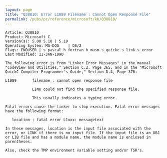 ```yaml
---
layout: page
title: "Q38810: Error L1089 Filename : Cannot Open Response File"
permalink: /pubs/pc/reference/microsoft/kb/Q38810/
---
```


	Article: Q38810
	Product: Microsoft C
	Version(s): 5.00 5.10 | 5.10
	Operating System: MS-DOS    | OS/2
	Flags: ENDUSER | s_pascal h_fortran h_masm s_quickc s_link s_error
	Last Modified: 11-JAN-1990
	
	The following error is from "Linker Error Messages" in the manual
	"CodeView and Utilities," Section C.2, Page 365, and in the "Microsoft
	QuickC Compiler Programmer's Guide," Section D.4, Page 370:
	
	L1089       filename : cannot open response file
	
	            LINK could not find the specified response file.
	
	            This usually indicates a typing error.
	
	Fatal errors cause the linker to stop execution. Fatal error messages
	have the following format:
	
	   location : fatal error L1xxx: messagetext
	
	In these messages, location is the input file associated with the
	error, or LINK if there is no input file. If the input file is an OBJ
	or LIB file and has a module name, the module name is enclosed in
	parentheses.
	
	Also, check the TMP environment variable setting and/or TSR's.
